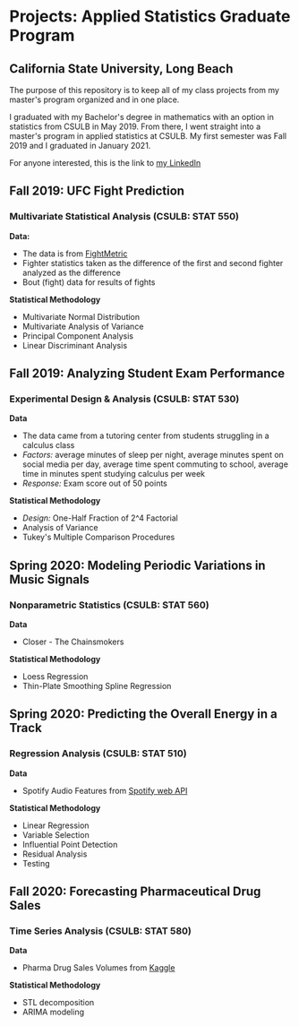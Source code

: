 # Projects: Applied Statistics Graduate Program
## California State University, Long Beach



The purpose of this repository is to keep all of my class projects from my master's program organized and in one place. 

I graduated with my Bachelor's degree in mathematics with an option in statistics from CSULB in May 2019. From there, I went straight into a master's program in applied statistics at CSULB. My first semester was Fall 2019 and I graduated in January 2021. 

For anyone interested, this is the link to [my LinkedIn](https://www.linkedin.com/in/josephgadbois/)



## Fall 2019: UFC Fight Prediction
### Multivariate Statistical Analysis (CSULB: STAT 550) 

**Data:** 

* The data is from [FightMetric](http://www.ufcstats.com/statistics/fighters)
* Fighter statistics taken as the difference of the first and second fighter analyzed as the difference 
* Bout (fight) data for results of fights 

**Statistical Methodology** 

* Multivariate Normal Distribution 
* Multivariate Analysis of Variance 
* Principal Component Analysis 
* Linear Discriminant Analysis 


## Fall 2019: Analyzing Student Exam Performance 
### Experimental Design & Analysis (CSULB: STAT 530) 

**Data** 

* The data came from a tutoring center from students struggling in a calculus class 
* *Factors:* average minutes of sleep per night, average minutes spent on social media per day, average time spent commuting to school, average time in minutes spent studying calculus per week 
* *Response:* Exam score out of 50 points 

**Statistical Methodology** 

* *Design:* One-Half Fraction of 2^4 Factorial 
* Analysis of Variance 
* Tukey's Multiple Comparison Procedures 



## Spring 2020: Modeling Periodic Variations in Music Signals
### Nonparametric Statistics (CSULB: STAT 560) 

**Data**

* Closer - The Chainsmokers 

**Statistical Methodology** 

* Loess Regression 
* Thin-Plate Smoothing Spline Regression 


## Spring 2020: Predicting the Overall Energy in a Track
### Regression Analysis (CSULB: STAT 510) 

**Data**

* Spotify Audio Features from [Spotify web API](https://developer.spotify.com/documentation/web-api/reference/tracks/get-audio-features/)

**Statistical Methodology** 

* Linear Regression 
* Variable Selection 
* Influential Point Detection 
* Residual Analysis 
* Testing 


## Fall 2020: Forecasting Pharmaceutical Drug Sales
### Time Series Analysis (CSULB: STAT 580) 

**Data**

* Pharma Drug Sales Volumes from [Kaggle](https://www.kaggle.com/milanzdravkovic/pharma-sales-data?select=salesweekly.csv)

**Statistical Methodology**

* STL decomposition 
* ARIMA modeling
